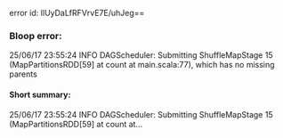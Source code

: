 error id: IlUyDaLfRFVrvE7E/uhJeg==
### Bloop error:

25/06/17 23:55:24 INFO DAGScheduler: Submitting ShuffleMapStage 15 (MapPartitionsRDD[59] at count at main.scala:77), which has no missing parents
#### Short summary: 

25/06/17 23:55:24 INFO DAGScheduler: Submitting ShuffleMapStage 15 (MapPartitionsRDD[59] at count at...